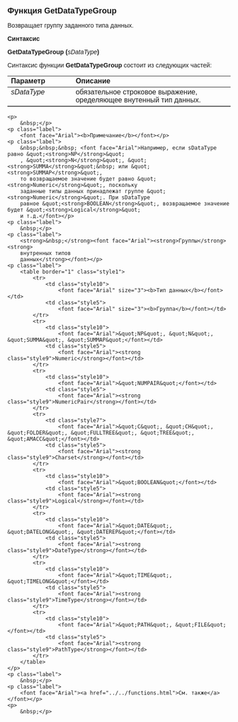 ﻿<html>
<head>
<title>GetDataTypeGroup</title>
    <style type="text/css">
        .style1
        {
            width: 609px;
        }
        .style5
        {
            width: 86%;
        }
        .style7
        {
            width: 78%;
            font-family: Arial;
        }
        .style9
        {
            font-weight: normal;
        }
        .style10
        {
            width: 78%;
        }
    </style>
</head>

<body>

<p><font size="4" face="Arial"><strong>Функция GetDataTypeGroup</strong></font></p>

<p class="label"><font face="Arial">Возвращает группу заданного типа
    данных.</font></p>


<p><font face="Arial"><b>Синтаксис</b></font></p>

<p><font face="Arial"><strong>GetDataTypeGroup (</strong><em>sDataType</em><strong>)</strong></font></p>

<p><font face="Arial">Синтаксис функции <strong>GetDataTypeGroup </strong>состоит из следующих частей:</font></p>

<table border="1" cellPadding="5" cols="2" frame="below" rules="rows">
<TBODY>
  <tr vAlign="top">
    <td class="label" width="29%"><font face="Arial"><b>Параметр</b></font></td>
    <td class="label" width="71%"><font face="Arial"><strong>Описание</strong></font></td>
  </tr>
  <tr vAlign="top">
    <td width="29%"><font face="Arial"><em>sDataType</em></font></td>
    <td width="71%"><font face="Arial">обязательное строковое выражение, оределяющее 
        внутенный тип 
        данных.</font></td>
  </tr>
  </table>

    <p>
        &nbsp;</p>
    <p class="label">
        <font face="Arial"><b>Примечание</b></font></p>
    <p class="label">
        &nbsp;&nbsp;&nbsp; <font face="Arial">Например, если sDataType равно &quot;<strong>NP</strong>&quot; 
        , &quot;<strong>N</strong>&quot;, &quot;<strong>SUMMA</strong>&quot;&nbsp; или &quot;<strong>SUMMAP</strong>&quot;, 
        то возвращаемое значение будет равно &quot;<strong>Numeric</strong>&quot;, поскольку 
        заданные типы данных принадлежат группе &quot;<strong>Numeric</strong>&quot;. При sDataType 
        равное &quot;<strong>BOOLEAN</strong>&quot;, возвращаемое значение будет &quot;<strong>Logical</strong>&quot; 
        и т.д.</font></p>
    <p class="label">
        &nbsp;</p>
    <p class="label">
        <strong>&nbsp;</strong><font face="Arial"><strong>Группы</strong> <strong>
        внутренных типов
        данных</strong></font></p>
    <p class="label">
        <table border="1" class="style1">
            <tr>
                <td class="style10">
                    <font face="Arial" size="3"><b>Тип данных</b></font></td>
                <td class="style5">
                    <font face="Arial" size="3"><b>Группа</b></font></td>
            </tr>
            <tr>
                <td class="style10">
                    <font face="Arial">&quot;NP&quot;, &quot;N&quot;, &quot;SUMMA&quot;, &quot;SUMMAP&quot;</font></td>
                <td class="style5">
                    <font face="Arial"><strong class="style9">Numeric</strong></font></td>
            </tr>
            <tr>
                <td class="style10">
                    <font face="Arial">&quot;NUMPAIR&quot;</font></td>
                <td class="style5">
                    <font face="Arial"><strong class="style9">NumericPair</strong></font></td>
            </tr>
            <tr>
                <td class="style7">
                    <font face="Arial">&quot;C&quot;, &quot;CH&quot;, &quot;FOLDER&quot;, &quot;FULLTREE&quot;, &quot;TREE&quot;, &quot;AMACC&quot;</font></td>
                <td class="style5">
                    <font face="Arial"><strong class="style9">Charset</strong></font></td>
            </tr>
            <tr>
                <td class="style10">
                    <font face="Arial">&quot;BOOLEAN&quot;</font></td>
                <td class="style5">
                    <font face="Arial"><strong class="style9">Logical</strong></font></td>
            </tr>
            <tr>
                <td class="style10">
                    <font face="Arial">&quot;DATE&quot;, &quot;DATELONG&quot;, &quot;DATEREP&quot;</font></td>
                <td class="style5">
                    <font face="Arial"><strong class="style9">DateType</strong></font></td>
            </tr>
            <tr>
                <td class="style10">
                    <font face="Arial">&quot;TIME&quot;, &quot;TIMELONG&quot;</font></td>
                <td class="style5">
                    <font face="Arial"><strong class="style9">TimeType</strong></font></td>
            </tr>
            <tr>
                <td class="style10">
                    <font face="Arial">&quot;PATH&quot;, &quot;FILE&quot;</font></td>
                <td class="style5">
                    <font face="Arial"><strong class="style9">PathType</strong></font></td>
            </tr>
        </table>
    </p>
    <p class="label">
        &nbsp;</p>
    <p class="label">
        <font face="Arial"><a href="../../functions.html">См. также</a></font></p>
    <p>
        &nbsp;</p>

</body>
</html>
